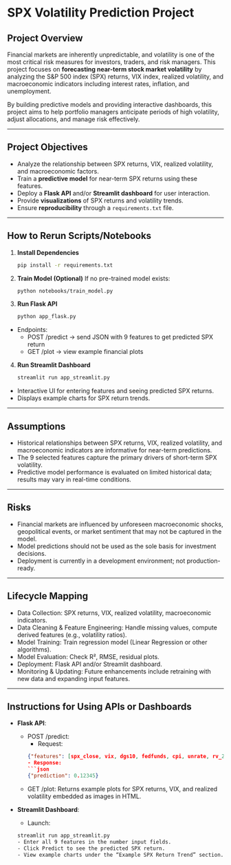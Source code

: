 # SPX Volatility Prediction Project

## Project Overview

Financial markets are inherently unpredictable, and volatility is one of the most critical risk measures for investors, traders, and risk managers. This project focuses on **forecasting near-term stock market volatility** by analyzing the S&P 500 index (SPX) returns, VIX index, realized volatility, and macroeconomic indicators including interest rates, inflation, and unemployment.  

By building predictive models and providing interactive dashboards, this project aims to help portfolio managers anticipate periods of high volatility, adjust allocations, and manage risk effectively.

---

## Project Objectives

- Analyze the relationship between SPX returns, VIX, realized volatility, and macroeconomic factors.  
- Train a **predictive model** for near-term SPX returns using these features.  
- Deploy a **Flask API** and/or **Streamlit dashboard** for user interaction.  
- Provide **visualizations** of SPX returns and volatility trends.  
- Ensure **reproducibility** through a `requirements.txt` file.

---

## How to Rerun Scripts/Notebooks

1. **Install Dependencies**  
   ```bash
   pip install -r requirements.txt

2. **Train Model (Optional)**
If no pre-trained model exists: 
    ```bash
    python notebooks/train_model.py

3. **Run Flask API**
    ```bash
    python app_flask.py
- Endpoints:
    - POST /predict → send JSON with 9 features to get predicted SPX return
    - GET /plot → view example financial plots

4. **Run Streamlit Dashboard**
    ```bash
    streamlit run app_streamlit.py
- Interactive UI for entering features and seeing predicted SPX returns.
- Displays example charts for SPX return trends.

---

## Assumptions

- Historical relationships between SPX returns, VIX, realized volatility, and macroeconomic indicators are informative for near-term predictions.
- The 9 selected features capture the primary drivers of short-term SPX volatility.
- Predictive model performance is evaluated on limited historical data; results may vary in real-time conditions.

---

## Risks

- Financial markets are influenced by unforeseen macroeconomic shocks, geopolitical events, or market sentiment that may not be captured in the model.
- Model predictions should not be used as the sole basis for investment decisions.
- Deployment is currently in a development environment; not production-ready.

---

## Lifecycle Mapping 

- Data Collection: SPX returns, VIX, realized volatility, macroeconomic indicators.
- Data Cleaning & Feature Engineering: Handle missing values, compute derived features (e.g., volatility ratios).
- Model Training: Train regression model (Linear Regression or other algorithms).
- Model Evaluation: Check R², RMSE, residual plots.
- Deployment: Flask API and/or Streamlit dashboard.
- Monitoring & Updating: Future enhancements include retraining with new data and expanding input features.

---

## Instructions for Using APIs or Dashboards

- **Flask API**: 
    - POST /predict: 
        - Request: 
        ```json 
        {"features": [spx_close, vix, dgs10, fedfunds, cpi, unrate, rv_21d_pct, vrp_ratio, rate_shock_5d_bps]}
        - Response:
        ```json
        {"prediction": 0.12345}
    - GET /plot: Returns example plots for SPX returns, VIX, and realized volatility embedded as images in HTML.

- **Streamlit Dashboard**: 
    - Launch: 
    ```bash
    streamlit run app_streamlit.py
    - Enter all 9 features in the number input fields.
    - Click Predict to see the predicted SPX return.
    - View example charts under the “Example SPX Return Trend” section.
